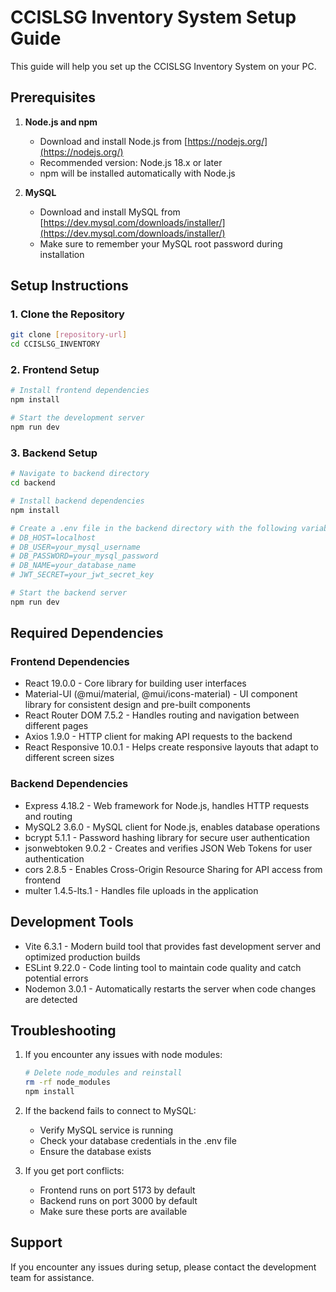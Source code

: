 # CCISLSG Inventory System Setup Guide

This guide will help you set up the CCISLSG Inventory System on your PC.

## Prerequisites

1. **Node.js and npm**
   - Download and install Node.js from [https://nodejs.org/](https://nodejs.org/)
   - Recommended version: Node.js 18.x or later
   - npm will be installed automatically with Node.js

2. **MySQL**
   - Download and install MySQL from [https://dev.mysql.com/downloads/installer/](https://dev.mysql.com/downloads/installer/)
   - Make sure to remember your MySQL root password during installation

## Setup Instructions

### 1. Clone the Repository
```bash
git clone [repository-url]
cd CCISLSG_INVENTORY
```

### 2. Frontend Setup
```bash
# Install frontend dependencies
npm install

# Start the development server
npm run dev
```

### 3. Backend Setup
```bash
# Navigate to backend directory
cd backend

# Install backend dependencies
npm install

# Create a .env file in the backend directory with the following variables:
# DB_HOST=localhost
# DB_USER=your_mysql_username
# DB_PASSWORD=your_mysql_password
# DB_NAME=your_database_name
# JWT_SECRET=your_jwt_secret_key

# Start the backend server
npm run dev
```

## Required Dependencies

### Frontend Dependencies
- React 19.0.0 - Core library for building user interfaces
- Material-UI (@mui/material, @mui/icons-material) - UI component library for consistent design and pre-built components
- React Router DOM 7.5.2 - Handles routing and navigation between different pages
- Axios 1.9.0 - HTTP client for making API requests to the backend
- React Responsive 10.0.1 - Helps create responsive layouts that adapt to different screen sizes

### Backend Dependencies
- Express 4.18.2 - Web framework for Node.js, handles HTTP requests and routing
- MySQL2 3.6.0 - MySQL client for Node.js, enables database operations
- bcrypt 5.1.1 - Password hashing library for secure user authentication
- jsonwebtoken 9.0.2 - Creates and verifies JSON Web Tokens for user authentication
- cors 2.8.5 - Enables Cross-Origin Resource Sharing for API access from frontend
- multer 1.4.5-lts.1 - Handles file uploads in the application

## Development Tools
- Vite 6.3.1 - Modern build tool that provides fast development server and optimized production builds
- ESLint 9.22.0 - Code linting tool to maintain code quality and catch potential errors
- Nodemon 3.0.1 - Automatically restarts the server when code changes are detected

## Troubleshooting

1. If you encounter any issues with node modules:
   ```bash
   # Delete node_modules and reinstall
   rm -rf node_modules
   npm install
   ```

2. If the backend fails to connect to MySQL:
   - Verify MySQL service is running
   - Check your database credentials in the .env file
   - Ensure the database exists

3. If you get port conflicts:
   - Frontend runs on port 5173 by default
   - Backend runs on port 3000 by default
   - Make sure these ports are available

## Support

If you encounter any issues during setup, please contact the development team for assistance.
